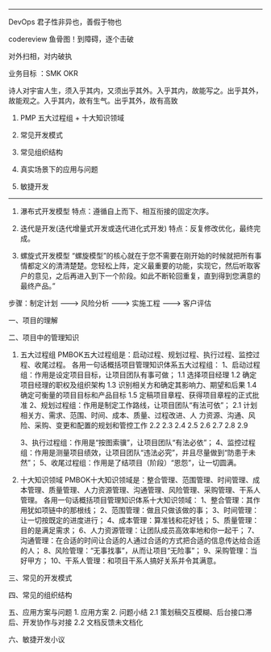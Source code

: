 --------------------------

DevOps 君子性非异也，善假于物也

codereview
鱼骨图！到障碍，逐个击破

对外扫相，对内破执

业务目标 ：SMK  OKR

诗人对宇宙人生，须入乎其内，又须出乎其外。入乎其内，故能写之。出乎其外，故能观之。入乎其内，故有生气。出乎其外，故有高致


1. PMP 五大过程组 + 十大知识领域

2. 常见开发模式

3. 常见组织结构

4. 真实场景下的应用与问题

5. 敏捷开发
--------------------------



1. 瀑布式开发模型
特点：遵循自上而下、相互衔接的固定次序。

2. 迭代是开发(迭代增量式开发或迭代进化式开发)
特点：反复修改优化，最终完成。

3. 螺旋式开发模型
“螺旋模型”的核心就在于您不需要在刚开始的时候就把所有事情都定义的清清楚楚。您轻松上阵，定义最重要的功能，实现它，然后听取客户的意见，之后再进入到下一个阶段。如此不断轮回重复，直到得到您满意的最终产品。”

步骤：制定计划 --->  风险分析 --->  实施工程 --->  客户评估 



一、项目的理解

二、项目中的管理知识

1. 五大过程组
PMBOK五大过程组是：启动过程、规划过程、执行过程、监控过程、收尾过程。 
各用一句话概括项目管理知识体系五大过程组： 
    1、启动过程组：作用是设定项目目标，让项目团队有事可做； 
        1.1 选择项目经理
        1.2 确定项目经理的职权及组织架构
        1.3 识别相关方和确定其影响力、期望和后果
        1.4 确定可衡量的项目目标和产品目标
        1.5 定稿项目章程、获得项目章程的正式批准
    2、规划过程组：作用是制定工作路线，让项目团队“有法可依”；
        2.1 计划相关方、需求、范围、时间、成本、质量、过程改进、人 力资源、沟通、风险、采购、变更和配置的规划和管控工作
        2.2 
        2.3
        2.4
        2.5
        2.6
        2.7
        2.8
        2.9
        
    3、执行过程组：作用是“按图索骥”，让项目团队“有法必依”； 
    4、监控过程组：作用是测量项目绩效，让项目团队“违法必究”，并且尽量做到“防患于未然”； 
    5、收尾过程组：作用是了结项目（阶段）“恩怨”，让一切圆满。


2. 十大知识领域
PMBOK十大知识领域是：整合管理、范围管理、时间管理、成本管理、质量管理、人力资源管理、沟通管理、风险管理、采购管理、干系人管理。 
各用一句话概括项目管理知识体系十大知识领域： 
    1、整合管理：其作用犹如项链中的那根线； 
    2、范围管理：做且只做该做的事； 
    3、时间管理：让一切按既定的进度进行； 
    4、成本管理：算准钱和花好钱； 
    5、质量管理：目的是满足需求； 
    6、人力资源管理：让团队成员高效率地和你一起干； 
    7、沟通管理：在合适的时间让合适的人通过合适的方式把合适的信息传达给合适的人； 
    8、风险管理：“无事找事”，从而让项目“无险事”； 
    9、采购管理：当好甲方； 
    10、干系人管理：和项目干系人搞好关系并令其满意。


三、常见的开发模式

四、常见的组织结构

五、应用方案与问题
    1. 应用方案
    2. 问题小结
        2.1 策划稿交互模糊、后台接口滞后、开发协作与对接
        2.2 文档反馈未文档化

六、敏捷开发小议


















































